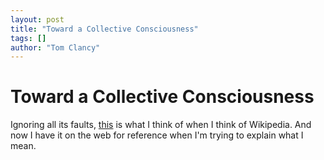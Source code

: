 ```yaml
---
layout: post
title: "Toward a Collective Consciousness"
tags: []
author: "Tom Clancy"
---
```


# Toward a Collective Consciousness

Ignoring all its faults, <a href="http://tkc.webfactional.com/blog/wp-content/uploads/2008/01/nexus-wikipedia.jpg" title="Nexus and the Library">this</a> is what I think of when I think of Wikipedia. And now I have it on the web for reference when I'm trying to explain what I mean.
